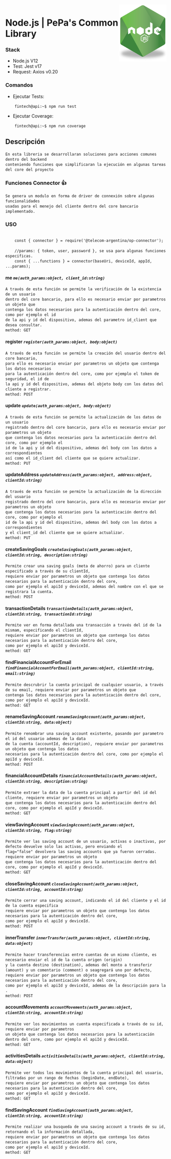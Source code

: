 <img src="https://github.com/damiancipolat/node-bff/blob/master/doc/node.png?raw=true" width="150px" align="right" />

# Node.js | PePa's Common Library

### **Stack**
- Node.js V12
- Test: Jest v17
- Request: Axios v0.20

### **Comandos**
- Ejecutar Tests:
```console
    fintech@api:~$ npm run test
```

- Ejecutar Coverage:
```console
    fintech@api:~$ npm run coverage
```

## **Descripción**
    En esta libreria se desarrollaran soluciones para acciones comunes dentro del backend 
    conteniendo funciones que simplificaran la ejecución en algunas tareas del core del proyecto 


### **Funciones Connector** :+1:
    Se genera un modulo en forma de driver de connexión sobre algunas funcionalidades
    usadas para el menejo del cliente dentro del core bancario implementado. 

### **USO**
```node

    const { connector } = require('@telecom-argentina/op-connector');

    //params: { token, user, password }, se usa para algunas funciones especificas.
    const { ...functions } = connector(baseUri, deviceId, appId, ...params);

```

#### **me** _`me(auth_params:object, client_id:string)`_
    A través de esta función se permite la verificación de la existencia de un usuario 
    dentro del core bancario, para ello es necesario enviar por parametros un objeto que 
    contenga los datos necesarios para la autenticación dentro del core, como por ejemplo el id 
    de la api y id del dispositivo, ademas del parametro id_client que desea consultar.
    method: GET
    
#### **register** _`register(auth_params:object, body:object)`_
    A través de esta función se permite la creación del usuario dentro del core bancario,
    para ello es necesario enviar por parametros un objeto que contenga los datos necesarios
    para la autenticación dentro del core, como por ejemplo el token de seguridad, el id de 
    la api y id del dispositivo, ademas del objeto body con los datos del cliente a registrar.
    method: POST


#### **update** _`update(auth_params:object, body:object)`_
    A través de esta función se permite la actualización de los datos de un usuario 
    registrado dentro del core bancario, para ello es necesario enviar por parametros un objeto 
    que contenga los datos necesarios para la autenticación dentro del core, como por ejemplo el 
    id de la api y id del dispositivo, ademas del body con los datos a correspondientes
    así como el id_client del cliente que se quiere actualizar.
    method: PUT

#### **updateAddress** _`updateAddress(auth_params:object, address:object, clientId:string)`_
    A través de esta función se permite la actualización de la dirección del usuario 
    registrado dentro del core bancario, para ello es necesario enviar por parametros un objeto 
    que contenga los datos necesarios para la autenticación dentro del core, como por ejemplo el 
    id de la api y id del dispositivo, ademas del body con los datos a correspondientes
    y el client_id del cliente que se quiere actualizar.
    method: PUT
    
#### **createSavingGoals** _`createSavingGoals(auth_params:object, clientId:string, description:string)`_
    Permite crear una saving goals (meta de ahorro) para un cliente especificado a través de su clientId, 
    requiere enviar por parametros un objeto que contenga los datos necesarios para la autenticación dentro del core, 
    como por ejemplo el apiId y deviceId, ademas del nombre con el que se registrara la cuenta.
    method: POST

#### **transactionDetails** _`transactionDetails(auth_params:object, clientId:string, transactionId:string)`_
    Permite ver en forma detallada una transacción a través del id de la mismam, especificando el clientId, 
    requiere enviar por parametros un objeto que contenga los datos necesarios para la autenticación dentro del core, 
    como por ejemplo el apiId y deviceId.
    method: GET

#### **findFinancialAccountForEmail** _`findFinancialAccountForEmail(auth_params:object, clientId:string, email:string)`_
    Permite descrubrir la cuenta principal de cualquier usuario, a través de su email, requiere enviar por parametros un objeto que 
    contenga los datos necesarios para la autenticación dentro del core, como por ejemplo el apiId y deviceId.
    method: GET

#### **renameSavingAccount** _`renameSavingAccount(auth_params:object, clientId:string, data:object)`_
    Permite renombrar una saving account existente, pasando por parametro el id del usuario ademas de la data 
    de la cuenta (accountId, description), requiere enviar por parametros un objeto que contenga los datos 
    necesarios para la autenticación dentro del core, como por ejemplo el apiId y deviceId.
    method: POST

#### **financialAccountDetails** _`financialAccountDetails(auth_params:object, clientId:string, description:string)`_
    Permite extraer la data de la cuenta principal a partir del id del cliente, requiere enviar por parametros un objeto 
    que contenga los datos necesarios para la autenticación dentro del core, como por ejemplo el apiId y deviceId.
    method: GET

#### **viewSavingAccount** _`viewSavingAccount(auth_params:object, clientId:string, flag:string)`_
    Permite ver las saving account de un usuario, activas o inactivas, por defecto devuelve solo las activas, pero enviando el
    flag="false" devolvera las saving accounts que ya fueron cerradas. requiere enviar por parametros un objeto 
    que contenga los datos necesarios para la autenticación dentro del core, como por ejemplo el apiId y deviceId.
    method: GET

#### **closeSavingAccount** _`closeSavingAccount(auth_params:object, clientId:string, accountId:string)`_
    Permite cerrar una saving account, indicando el id del cliente y el id de la cuenta especifica 
    requiere enviar por parametros un objeto que contenga los datos necesarios para la autenticación dentro del core, 
    como por ejemplo el apiId y deviceId.
    method: POST

#### **innerTransfer** _`innerTransfer(auth_params:object, clientId:string, data:object)`_
    Permite hacer transferencias entre cuentas de un mismo cliente, es necesario enviar el id de la cuenta origen (origin) 
    y la cuenta destino (destination), ademas del monto a transferir (amount) y un comentario (comment) o seagregará uno por defecto, 
    requiere enviar por parametros un objeto que contenga los datos necesarios para la autenticación dentro del core, 
    como por ejemplo el apiId y deviceId, ademas de la descripción para la .
    method: POST

#### **accountMovements** _`accountMovements(auth_params:object, clientId:string, accountId:string)`_
    Permite ver los movimientos un cuenta especificada a través de su id, requiere enviar por parametros 
    un objeto que contenga los datos necesarios para la autenticación dentro del core, como por ejemplo el apiId y deviceId.
    method: GET

#### **activitiesDetails** _`activitiesDetails(auth_params:object, clientId:string, data:object)`_
    Permite ver todos los movimientos de la cuenta principal del usuario, filtradas por un rango de fechas (beginDate, endDate),
    requiere enviar por parametros un objeto que contenga los datos necesarios para la autenticación dentro del core, 
    como por ejemplo el apiId y deviceId.
    method: GET

#### **findSavingAccount** _`findSavingAccount(auth_params:object, clientId:string, accountId:string)`_
    Permite realizar una busqueda de una saving account a través de su id, retornando el la información detallada,
    requiere enviar por parametros un objeto que contenga los datos necesarios para la autenticación dentro del core, 
    como por ejemplo el apiId y deviceId.
    method: GET
